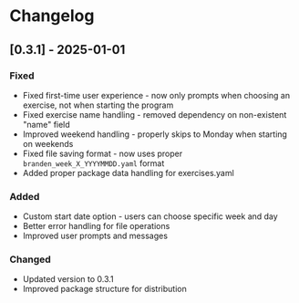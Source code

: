 # Changelog

## [0.3.1] - 2025-01-01

### Fixed
- Fixed first-time user experience - now only prompts when choosing an exercise, not when starting the program
- Fixed exercise name handling - removed dependency on non-existent "name" field
- Improved weekend handling - properly skips to Monday when starting on weekends
- Fixed file saving format - now uses proper `branden_week_X_YYYYMMDD.yaml` format
- Added proper package data handling for exercises.yaml

### Added
- Custom start date option - users can choose specific week and day
- Better error handling for file operations
- Improved user prompts and messages

### Changed
- Updated version to 0.3.1
- Improved package structure for distribution 